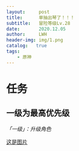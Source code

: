 ```yaml
---
layout:     post
title:      单抽出琴了！！！
subtitle:   冒险等级Lv.28
date:       2020.12.05
author:     LWH
header-img: img/1.png
catalog:   true
tags:
    - 原神
---
```

# 任务
## 一级为最高优先级
*「一级」：升级角色*

[这是图片](img/1.jpg)
